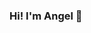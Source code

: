 ### Hi! I'm Angel 👋

<!--
**manaloanghell/manaloanghell** is a ✨ _special_ ✨ repository because its `README.md` (this file) appears on your GitHub profile.

- 🔭 Mechatronics Engineering student

-->
